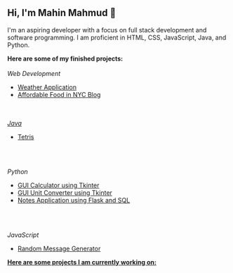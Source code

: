 ## Hi, I'm Mahin Mahmud 👋

I'm an aspiring developer with a focus on full stack development and software programming. I am proficient in HTML, CSS, JavaScript, Java, and Python.

<strong>Here are some of my finished projects:</strong>
<br><br>
<em>Web Development</em>
<ul>
  <li><a href="https://github.com/MMahmud24/ASC-DemoDay-Project">Weather Application</a></li>
  <li><a href="https://github.com/MMahmud24/Affordable-Food-Blog"</a>Affordable Food in NYC Blog</li>
</ul>

<br><br>
<em>Java</em>
<ul>
  <li><a href="https://github.com/MMahmud24/APCSA-FinalProject">Tetris</a></li>
</ul>
<br><br>

<em>Python</em>
<ul>
  <li><a href="https://github.com/MMahmud24/Projects/tree/main/GUI_Calculator">GUI Calculator using Tkinter</a></li>
  <li><a href="https://github.com/MMahmud24/Projects/tree/main/GUI_Unit_Converter">GUI Unit Converter using Tkinter</a></li>
  <li><a href="https://github.com/MMahmud24/Projects/tree/main/Notes_App">Notes Application using Flask and SQL</a></li>
</ul>
<br><br>

<em>JavaScript</em>
<ul>
  <li><a href="https://github.com/MMahmud24/Projects/tree/main/message-gen">Random Message Generator</li>
</ul>

<strong>Here are some projects I am currently working on:</strong>

<!--
**MMahmud24/MMahmud24** is a ✨ _special_ ✨ repository because its `README.md` (this file) appears on your GitHub profile.

Here are some ideas to get you started:

- 🔭 I’m currently working on ...
- 🌱 I’m currently learning ...
- 👯 I’m looking to collaborate on ...
- 🤔 I’m looking for help with ...
- 💬 Ask me about ...
- 📫 How to reach me: ...
- 😄 Pronouns: ...
- ⚡ Fun fact: ...
-->

